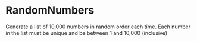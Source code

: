 # RandomNumbers
Generate a list of 10,000 numbers in random order each time. Each number in the list must be unique and be between 1 and 10,000 (inclusive)
